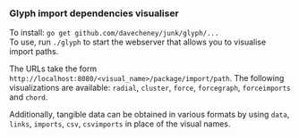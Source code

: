 ### Glyph import dependencies visualiser

To install: `go get github.com/davecheney/junk/glyph/...`  
To use, run `./glyph` to start the webserver that allows you to visualise import paths.

The URLs take the form `http://localhost:8080/<visual_name>/package/import/path`. The following visualizations are available: `radial`, `cluster`, `force`, `forcegraph`, `forceimports` and `chord`.

Additionally, tangible data can be obtained in various formats by using `data`, `links`, `imports`, `csv`, `csvimports` in place of the visual names.
